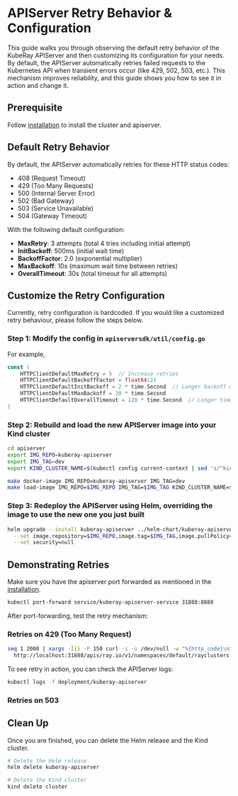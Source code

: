 # APIServer Retry Behavior & Configuration

This guide walks you through observing the default retry behavior of the KubeRay APIServer and then customizing its configuration for your needs.
By default, the APIServer automatically retries failed requests to the Kubernetes API when transient errors occur
(like 429, 502, 503, etc.).
This mechanism improves reliability, and this guide shows you how to see it in action and change it.

## Prerequisite

Follow [installation](installation.md) to install the cluster and apiserver.

## Default Retry Behavior

By default, the APIServer automatically retries for these HTTP status codes:

- 408 (Request Timeout)  
- 429 (Too Many Requests)  
- 500 (Internal Server Error)  
- 502 (Bad Gateway)  
- 503 (Service Unavailable)  
- 504 (Gateway Timeout)

With the following default configuration:  
  
- **MaxRetry**: 3 attempts (total 4 tries including initial attempt)  
- **InitBackoff**: 500ms (initial wait time)  
- **BackoffFactor**: 2.0 (exponential multiplier)  
- **MaxBackoff**: 10s (maximum wait time between retries)  
- **OverallTimeout**: 30s (total timeout for all attempts)

## Customize the Retry Configuration

Currently, retry configuration is hardcoded. If you would like a customized retry behaviour, please follow the steps below.

### Step 1: Modify the config in `apiserversdk/util/config.go`

For example,

```go
const (  
    HTTPClientDefaultMaxRetry = 5  // Increase retries  
    HTTPClientDefaultBackoffFactor = float64(2)  
    HTTPClientDefaultInitBackoff = 2 * time.Second  // Longer backoff makes timing visible  
    HTTPClientDefaultMaxBackoff = 20 * time.Second  
    HTTPClientDefaultOverallTimeout = 120 * time.Second  // Longer timeout to allow more retries  
)
```

### Step 2: Rebuild and load the new APIServer image into your Kind cluster

```bash
cd apiserver
export IMG_REPO=kuberay-apiserver
export IMG_TAG=dev
export KIND_CLUSTER_NAME=$(kubectl config current-context | sed 's/^kind-//')

make docker-image IMG_REPO=kuberay-apiserver IMG_TAG=dev
make load-image IMG_REPO=$IMG_REPO IMG_TAG=$IMG_TAG KIND_CLUSTER_NAME=$KIND_CLUSTER_NAME
```

### Step 3: Redeploy the APIServer using Helm, overriding the image to use the new one you just built

```bash
helm upgrade --install kuberay-apiserver ../helm-chart/kuberay-apiserver --wait \
  --set image.repository=$IMG_REPO,image.tag=$IMG_TAG,image.pullPolicy=IfNotPresent \
  --set security=null
```

## Demonstrating Retries

Make sure you have the apiserver port forwarded as mentioned in the [installation](installation.md).

```bash
kubectl port-forward service/kuberay-apiserver-service 31888:8888
```
  
After port-forwarding, test the retry mechanism:  

### Retries on 429 (Too Many Request)
  
```bash  
seq 1 2000 | xargs -I{} -P 150 curl -s -o /dev/null -w "%{http_code}\n" \
  http://localhost:31888/apis/ray.io/v1/namespaces/default/rayclusters | sort | uniq -c
```

To see retry in action, you can check the APIServer logs:

```bash
kubectl logs -f deployment/kuberay-apiserver 
```

### Retries on 503

## Clean Up

Once you are finished, you can delete the Helm release and the Kind cluster.

```bash
# Delete the Helm release
helm delete kuberay-apiserver

# Delete the Kind cluster
kind delete cluster
```
